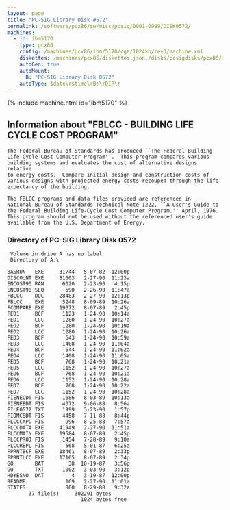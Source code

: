 ```yaml
---
layout: page
title: "PC-SIG Library Disk #572"
permalink: /software/pcx86/sw/misc/pcsig/0001-0999/DISK0572/
machines:
  - id: ibm5170
    type: pcx86
    config: /machines/pcx86/ibm/5170/cga/1024kb/rev3/machine.xml
    diskettes: /machines/pcx86/diskettes.json,/disks/pcsigdisks/pcx86/diskettes.json
    autoGen: true
    autoMount:
      B: "PC-SIG Library Disk 0572"
    autoType: $date\r$time\rB:\rDIR\r
---
```


{% include machine.html id="ibm5170" %}

## Information about "FBLCC - BUILDING LIFE CYCLE COST PROGRAM"

    The Federal Bureau of Standards has produced ``The Federal Building
    Life-Cycle Cost Computer Program''.  This program compares various
    building systems and evaluates the cost of alternative designs relative
    to energy costs.  Compare initial design and construction costs of
    various designs with projected energy costs recouped through the life
    expectancy of the building.
    
    The FBLCC programs and data files provided are referenced in
    National Bureau of Standards Technical Note 1222, ``A User's Guide to
    the Federal Building Life-Cycle Cost Computer Program.'' April, 1976.
    This program should not be used without the referenced user's guide
    available from the U.S. Department of Energy.

### Directory of PC-SIG Library Disk 0572

     Volume in drive A has no label
     Directory of A:\

    BASRUN   EXE     31744   5-07-82  12:00p
    DISCOUNT EXE     81603   2-27-90  11:23a
    ENCOST90 RAN      6020   2-23-90   4:15p
    ENCOST90 SEQ       590   2-26-90  11:47a
    FBLCC    DOC     28483   2-27-90  12:13p
    FBLCC    EXE      5248   8-09-89  10:26a
    FCOMPARE EXE     19072   8-07-89   2:45p
    FED1     BCF      1123   1-24-90  10:14a
    FED1     LCC      1280   1-24-90  10:27a
    FED2     BCF      1280   1-24-90  10:19a
    FED2     LCC      1280   1-24-90  10:26a
    FED3     BCF       643   1-24-90  10:59a
    FED3     LCC      1408   1-24-90  11:04a
    FED4     BCF       644   1-24-90  11:02a
    FED4     LCC      1408   1-24-90  11:05a
    FED5     BCF       768   1-24-90  10:21a
    FED5     LCC      1152   1-24-90  10:27a
    FED6     BCF       768   1-24-90  10:21a
    FED6     LCC      1152   1-24-90  10:28a
    FED7     BCF       768   1-24-90  10:22a
    FED7     LCC      1152   1-24-90  10:28a
    FIENECDT FIS      1686   8-03-89  10:13a
    FIENEEDT FIS      4372   9-06-88   8:56a
    FILE0572 TXT      1999   3-23-90   1:57p
    FIOMCSDT FIS      4458   7-11-88   8:44p
    FLCCCAPC FIS       996   8-25-88   7:57a
    FLCCDATA EXE     41949   2-27-90  11:51a
    FLCCMAIN EXE     19584   8-07-89   2:45p
    FLCCPROJ FIS      1454   7-28-89   9:10a
    FLCCREPL FIS       568   5-01-87   6:25a
    FPRNTBCF EXE     18461   8-07-89   2:33p
    FPRNTLCC EXE     17165   8-07-89   2:34p
    GO       BAT        38  10-19-87   3:56p
    GO       TXT      1002   3-03-90   3:12p
    HDYESNO  DAT         4   3-19-87  12:00p
    README             169   2-27-90  11:01a
    STATES             800   8-29-88   9:32a
           37 file(s)     302291 bytes
                            1024 bytes free
